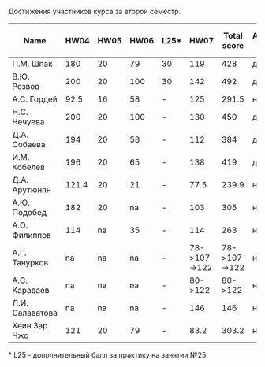 Достижения участников курса за второй семестр.

| Name            | HW04  | HW05 | HW06 | L25* | HW07         | Total score  | Автозачет (балл) | Допуск к зачету | Зачет (балл) |
| --------------- | ----- | ---- | ---- | ---- | ------------ | ------------ | ---------------- | --------------- | ------------ |
| П.М. Шпак       | 180   | 20   | 79   | 30   | 119          | 428          | да (9)           | да              | да (9)       |
| В.Ю. Резвов     | 200   | 20   | 100  | 30   | 142          | 492          | да (10)          | да              | да (10)      |
| А.С. Гордей     | 92.5  | 16   | 58   | -    | 125          | 291.5        | нет              | да              | да (8)       |
| Н.С. Чечуева    | 200   | 20   | 100  | -    | 130          | 450          | да (9)           | да              | да (9)       |
| Д.А. Собаева    | 194   | 20   | 58   | -    | 112          | 384          | да (7)           | да              | да (7)       |
| И.М. Кобелев    | 196   | 20   | 65   | -    | 138          | 419          | да (8)           | да              | да (8)       |
| Д.А. Арутюнян   | 121.4 | 20   | 21   | -    | 77.5         | 239.9        | нет              | да              | 27.05.2020   |
| А.Ю. Подобед    | 182   | 20   | na   | -    | 103          | 305          | нет              | да              | да (7)       |
| А.О. Филиппов   | 114   | na   | 35   | -    | 114          | 263          | нет              | да              | да (8)       |
| А.Г. Танурков   | na    | na   | na   | -    | 78->107->122 | 78->107->122 | нет              | нет->да         | 26.05.2020   |
| А.С. Караваев   | na    | na   | na   | -    | 80->122      | 80->122      | нет              | нет->да         | 26.05.2020   |
| Л.И. Салаватова | na    | na   | na   | -    | 146          | 146          | нет              | да              | да (6)       |
| Хеин Зар Чжо    | 121   | 20   | 79   | -    | 83.2         | 303.2        | нет              | да              | 27.05.2020   |

\* L25 - дополнительный балл за практику на занятии №25

